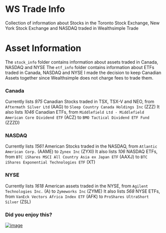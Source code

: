 # WS Trade Info
Collection of information about Stocks in the Toronto Stock Exchange, New York Stock Exchange and NASDAQ traded in Wealthsimple Trade


# Asset Information
The `stock_info` folder contains information about assets traded in Canada, NASDAQ and NYSE
The `etf_info` folder contains information about ETFs traded in Canada, NASDAQ and NYSE
I made the decision to keep Canadian Assets together since Wealthsimple does not charge fees to trade them.

### Canada
Currently lists *975* Canadian Stocks traded in TSX, TSX-V and NEO, from `Aftermath Silver Ltd` (AAG) to `Sleep Country Canada Holdings Inc` (ZZZ)
It also lists *1046* Canadian ETFs, from `Middlefield Ltd - Middlefield American Core Dividend ETF` (ACZ) to `BMO Tactical Dividend ETF Fund` (ZZZD)

### NASDAQ
Currently lists *1561* American Stocks traded in the NASDAQ, from `Atlantic American Corp.` (AAME) to `Zynex Inc` (ZYXI)
It also lists *106* NASDAQ ETFs, from `BTC iShares MSCI All Country Asia ex Japan ETF` (AAXJ) to `BTC iShares Exponential Technologies ETF` (XT)

### NYSE
Currently lists *1618* American assets traded in the NYSE, from `Agilent Technologies Inc.` (A) to `Zymeworks Inc` (ZYME)
It also lists *568* NYSE ETFs, from `VanEck Vectors Africa Index ETF` (AFK) to `ProShares UltraShort Silver` (ZSL)

### Did you enjoy this?

[![image](https://user-images.githubusercontent.com/37382997/109364179-71ad5f80-784b-11eb-8fa3-4f02b2e0065e.png)](https://www.buymeacoffee.com/vnasilva)
